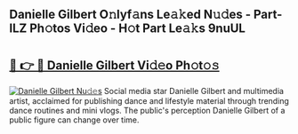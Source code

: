## Danielle Gilbert O𝚗lyf𝚊ns Le𝚊𝚔ed N𝚞𝚍es - Part-lLZ Ph𝚘tos Vi𝚍eo - H𝚘t Part Le𝚊𝚔s 9nuUL

# <h2><a href="http://hf226gk.feru.top/?c=Danielle+Gilbert">🔗 👉 🔴 Danielle Gilbert Vi𝚍𝚎o Ph𝚘t𝚘𝚜</a></h2>

[![Danielle Gilbert Nu𝚍𝚎s](https://i.imgur.com/0TWrTi3.gif)](http://hf226gk.feru.top/?c=Danielle+Gilbert)
Social media star Danielle Gilbert and multimedia artist, acclaimed for publishing dance and lifestyle material through trending dance routines and mini vlogs. The public's perception Danielle Gilbert of a public figure can change over time. 
